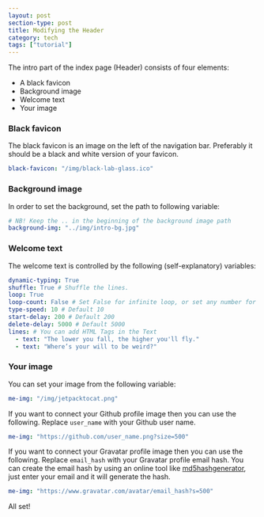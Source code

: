 ```yaml
---
layout: post
section-type: post
title: Modifying the Header
category: tech
tags: ["tutorial"]
---
```


The intro part of the index page (Header) consists of four elements:

- A black favicon
- Background image
- Welcome text
- Your image

### Black favicon

The black favicon is an image on the left of the navigation bar. Preferably it
should be a black and white version of your favicon.

```yaml
black-favicon: "/img/black-lab-glass.ico"
```

### Background image

In order to set the background, set the path to following variable:

```yaml
# NB! Keep the .. in the beginning of the background image path
background-img: "../img/intro-bg.jpg"
```

### Welcome text

The welcome text is controlled by the following (self-explanatory) variables:

```yaml
dynamic-typing: True
shuffle: True # Shuffle the lines.
loop: True
loop-count: False # Set False for infinite loop, or set any number for finite loop.
type-speed: 10 # Default 10
start-delay: 200 # Default 200
delete-delay: 5000 # Default 5000
lines: # You can add HTML Tags in the Text
  - text: "The lower you fall, the higher you'll fly."
  - text: "Where’s your will to be weird?"
```

### Your image

You can set your image from the following variable:

```yaml
me-img: "/img/jetpacktocat.png"
```

If you want to connect your Github profile image then you can use the following.
Replace `user_name` with your Github user name.

```yaml
me-img: "https://github.com/user_name.png?size=500"
```

If you want to connect your Gravatar profile image then you can use the
following. Replace `email_hash` with your Gravatar profile email hash. You can
create the email hash by using an online tool like
[md5hashgenerator](http://www.md5hashgenerator.com/), just enter your email and
it will generate the hash.

```yaml
me-img: "https://www.gravatar.com/avatar/email_hash?s=500"
```

All set!
